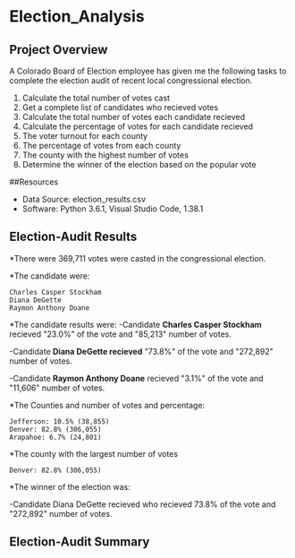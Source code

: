 # Election_Analysis

## Project Overview

A Colorado Board of Election employee has given me the following tasks to complete the election audit of recent local congressional election.

  1. Calculate the total number of votes cast
  2. Get a complete list of candidates who recieved votes
  3. Calculate the total number of votes each candidate recieved 
  3. Calculate the percentage of votes for each candidate recieved
  4. The voter turnout for each county 
  5. The percentage of votes from each county 
  6. The county with the highest number of votes
  7. Determine the winner of the election based on the popular vote

##Resources
- Data Source: election_results.csv
- Software: Python 3.6.1, Visual Studio Code, 1.38.1

## Election-Audit Results

*There were 369,711 votes were casted in the congressional election.

*The candidate were:	
```
Charles Casper Stockham
Diana DeGette
Raymon Anthony Doane
```
*The candidate results were:
-Candidate **Charles Casper Stockham** recieved "23.0%" of the vote and "85,213" number of votes. 

-Candidate **Diana DeGette recieved** "73.8%" of the vote and "272,892" number of votes. 

-Candidate **Raymon Anthony Doane** recieved "3.1%" of the vote and "11,606" number of votes.


*The Counties and number of votes and percentage:

```
Jefferson: 10.5% (38,855) 
Denver: 82.8% (306,055) 
Arapahoe: 6.7% (24,801) 
```

*The county with the largest number of votes
```
Denver: 82.8% (306,055)  
```

*The winner of the election was:

-Candidate Diana DeGette recieved who recieved 73.8% of the vote and "272,892" number of votes.


## Election-Audit Summary
